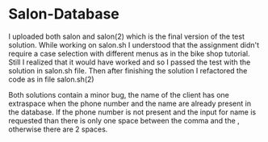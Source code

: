 # Salon-Database

I uploaded both salon and salon(2) which is the final version of the test solution.
While working on salon.sh I understood that the assignment didn't require a case selection with different menus as in the bike shop tutorial.
Still I realized that it would have worked and so I passed the test with the solution in salon.sh file.
Then after finishing the solution I refactored the code as in file salon.sh(2)

Both solutions contain a minor bug, the name of the client has one extraspace when the phone number and the name are already present in the database.
If the phone number is not present and the input for name is requested than there is only one space between the comma and the <name>, otherwise there are 2 spaces.
